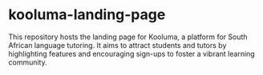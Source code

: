 # kooluma-landing-page
This repository hosts the landing page for Kooluma, a platform for South African language tutoring. It aims to attract students and tutors by highlighting features and encouraging sign-ups to foster a vibrant learning community.
